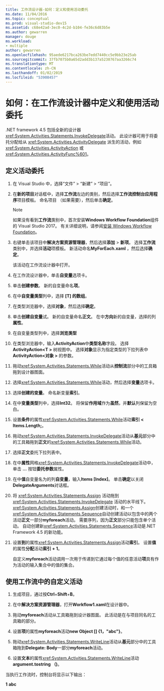 ```yaml
---
title: 工作流设计器-如何：定义和使用活动委托
ms.date: 11/04/2016
ms.topic: conceptual
ms.prod: visual-studio-dev15
ms.assetid: c68e42ad-3ec0-4c2d-b104-fe36c6d83b5e
ms.author: gewarren
manager: douge
ms.workload:
- multiple
author: gewarren
ms.openlocfilehash: 95aede6217bca263be7edd7440cc5e9bb23e25ab
ms.sourcegitcommit: 37fb7075b0a65d2add3b137a5230767aa3266c74
ms.translationtype: MT
ms.contentlocale: zh-CN
ms.lasthandoff: 01/02/2019
ms.locfileid: "53908457"
---
```

# <a name="how-to-define-and-consume-activity-delegates-in-the-workflow-designer"></a>如何：在工作流设计器中定义和使用活动委托

.NET framework 4.5 包括全新的设计器<xref:System.Activities.Statements.InvokeDelegate>活动。 此设计器可用于将委托分配给从 <xref:System.Activities.ActivityDelegate> 派生的活动，例如 <xref:System.Activities.ActivityAction> 或 <xref:System.Activities.ActivityFunc%601>。

## <a name="define-an-activity-delegate"></a>定义活动委托

1. 在 Visual Studio 中，选择“文件” > “新建” > “项目”。

2. 在**新的项目**对话框中，选择**工作流**左边的类别，然后选择**工作流控制台应用程序**项目模板。 命名项目 （如果需要），然后单击**确定**。

   > [!NOTE]
   > 如果没有看到**工作流**类别中，首次安装**Windows Workflow Foundation**组件的 Visual Studio 2017。 有关详细说明，请参阅[安装 Windows Workflow Foundation](developing-applications-with-the-workflow-designer.md#install-windows-workflow-foundation)。

3. 右键单击该项目中**解决方案资源管理器**，然后选择**添加** > **新项**。 选择**工作流**类别中，并选择**活动**项模板。 新活动命名**MyForEach.xaml** ，然后选择**确定**。

   该活动在工作流设计器中打开。

4. 在工作流设计器中，单击**自变量**选项卡。

5. 单击**创建参数**。 新的自变量命名**项**。

6. 在中**自变量类型**列中，选择 **[T] 的数组**。

7. 在类型浏览器中，选择**对象**，然后选择**确定**。

8. 单击**创建自变量**试。 新的自变量命名**正文**。 在中**方向**新的自变量，选择的列**属性**。

9. 在自变量类型列中，选择**浏览类型**

10. 在类型浏览器中，输入**ActivityAction**中**类型名称**字段。 选择**ActivityAction\<T >** 树视图中。 选择**对象**显示为指定类型的下拉列表中**ActivityAction\<对象 >** 的参数。

11. 拖动<xref:System.Activities.Statements.While>活动从**控制流**部分中的工具箱拖到设计器图面。

12. 选择<xref:System.Activities.Statements.While>活动，然后选择**变量**选项卡。

13. 选择**创建的变量**。 命名新变量**索引**。

14. 在中**变量类型**列中，选择**Int32**。 将保留**作用域**作为**虽然**，并**默认**列保留为空白。

15. 设置**条件**的属性<xref:System.Activities.Statements.While>活动**索引 < Items.Length;**。

16. 拖动<xref:System.Activities.Statements.InvokeDelegate>活动从**基元**部分中的工具箱拖到**正文**的<xref:System.Activities.Statements.While>活动。

17. 选择**正文**委托下拉列表中。

18. 在中**属性**网格<xref:System.Activities.Statements.InvokeDelegate>活动中，单击 **...** 按钮**委托参数**属性。

19. 在中**值**自变量名为的列**自变量**，输入**Items [Index]**。 单击**确定**以关闭**DelegateArguments**对话框。

20. 将 <xref:System.Activities.Statements.Assign> 活动拖到 <xref:System.Activities.Statements.InvokeDelegate> 活动的水平线下。 <xref:System.Activities.Statements.Assign>创建活动时，和一个<xref:System.Activities.Statements.Sequence>自动创建活动以包含中的两个活动**正文**一部分**myforeach**活动。 需要序列，因为**正文**部分只能包含单个活动。 自动创建新<xref:System.Activities.Statements.Sequence>活动是.NET Framework 4.5 的新功能。

21. 设置**到**的属性<xref:System.Activities.Statements.Assign>活动**索引**。 设置**值**的属性**分配**活动**索引 + 1**。

    自定义**myforeach**活动调用一次用于传递到它通过每个值的任意活动**项**具有作为活动的输入集合中的值的集合。

## <a name="use-the-custom-activity-in-a-workflow"></a>使用工作流中的自定义活动

1.  生成项目，通过按**Ctrl**+**Shift**+**B**。

2.  在中**解决方案资源管理器**，打开**Workflow1.xaml**在设计器中。

3.  拖动**myforeach**活动从工具箱拖到设计器图面。 此活动是在与项目同名的工具箱的部分。

4.  设置**项**的属性**myforeach**活动**new Object [] {1，"abc"}**。

5.  拖动<xref:System.Activities.Statements.WriteLine>活动从**基元**部分中的工具箱拖到**Delegate: Body**一部分**myforeach**活动。

6.  设置**文本**的属性<xref:System.Activities.Statements.WriteLine>活动**argument.tostring （)**。

当执行工作流时，控制台将显示以下输出：

**1**
**abc**
